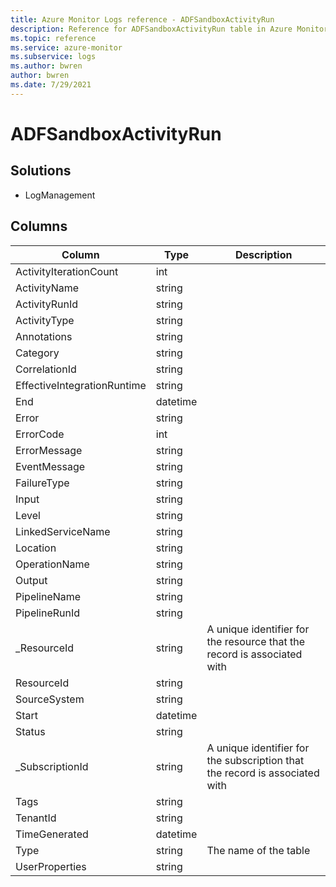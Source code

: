 ```yaml
---
title: Azure Monitor Logs reference - ADFSandboxActivityRun
description: Reference for ADFSandboxActivityRun table in Azure Monitor Logs.
ms.topic: reference
ms.service: azure-monitor
ms.subservice: logs
ms.author: bwren
author: bwren
ms.date: 7/29/2021
---
```


# ADFSandboxActivityRun

 

## Solutions

- LogManagement




## Columns

|Column|Type|Description|
|---|---|---|
|ActivityIterationCount|int||
|ActivityName|string||
|ActivityRunId|string||
|ActivityType|string||
|Annotations|string||
|Category|string||
|CorrelationId|string||
|EffectiveIntegrationRuntime|string||
|End|datetime||
|Error|string||
|ErrorCode|int||
|ErrorMessage|string||
|EventMessage|string||
|FailureType|string||
|Input|string||
|Level|string||
|LinkedServiceName|string||
|Location|string||
|OperationName|string||
|Output|string||
|PipelineName|string||
|PipelineRunId|string||
|_ResourceId|string|A unique identifier for the resource that the record is associated with|
|ResourceId|string||
|SourceSystem|string||
|Start|datetime||
|Status|string||
|_SubscriptionId|string|A unique identifier for the subscription that the record is associated with|
|Tags|string||
|TenantId|string||
|TimeGenerated|datetime||
|Type|string|The name of the table|
|UserProperties|string||
